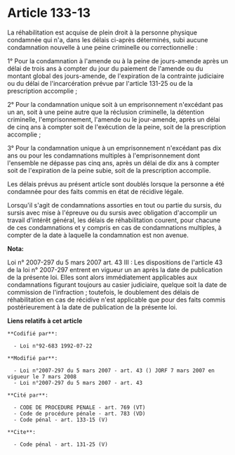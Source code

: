 # Article 133-13

La réhabilitation est acquise de plein droit à la personne physique condamnée qui n'a, dans les délais ci-après déterminés,
subi aucune condamnation nouvelle à une peine criminelle ou correctionnelle : 

1° Pour la condamnation à l'amende ou à la peine de jours-amende après un délai de trois ans à compter du jour du paiement de
l'amende ou du montant global des jours-amende, de l'expiration de la contrainte judiciaire ou du délai de l'incarcération
prévue par l'article 131-25 ou de la prescription accomplie ; 

2° Pour la condamnation unique soit à un emprisonnement n'excédant pas un an, soit à une peine autre que la réclusion
criminelle, la détention criminelle, l'emprisonnement, l'amende ou le jour-amende, après un délai de cinq ans à compter soit
de l'exécution de la peine, soit de la prescription accomplie ; 

3° Pour la condamnation unique à un emprisonnement n'excédant pas dix ans ou pour les condamnations multiples à
l'emprisonnement dont l'ensemble ne dépasse pas cinq ans, après un délai de dix ans à compter soit de l'expiration de la
peine subie, soit de la prescription accomplie. 

Les délais prévus au présent article sont doublés lorsque la personne a été condamnée pour des faits commis en état de
récidive légale. 

Lorsqu'il s'agit de condamnations assorties en tout ou partie du sursis, du sursis avec mise à l'épreuve ou du sursis avec
obligation d'accomplir un travail d'intérêt général, les délais de réhabilitation courent, pour chacune de ces condamnations
et y compris en cas de condamnations multiples, à compter de la date à laquelle la condamnation est non avenue.

**Nota:**

Loi n° 2007-297 du 5 mars 2007 art. 43 III : Les dispositions de l'article 43 de la loi n° 2007-297 entrent en vigueur un an
après la date de publication de la présente loi. Elles sont alors immédiatement applicables aux condamnations figurant
toujours au casier judiciaire, quelque soit la date de commission de l'infraction ; toutefois, le doublement des délais de
réhabilitation en cas de récidive n'est applicable que pour des faits commis postérieurement à la date de publication de la
présente loi.

**Liens relatifs à cet article**

	**Codifié par**:

	  - Loi n°92-683 1992-07-22

	**Modifié par**:

	  - Loi n°2007-297 du 5 mars 2007 - art. 43 () JORF 7 mars 2007 en vigueur le 7 mars 2008
	  - Loi n°2007-297 du 5 mars 2007 - art. 43

	**Cité par**:

	  - CODE DE PROCEDURE PENALE - art. 769 (VT)
	  - Code de procédure pénale - art. 783 (VD)
	  - Code pénal - art. 133-15 (V)

	**Cite**:

	  - Code pénal - art. 131-25 (V)
